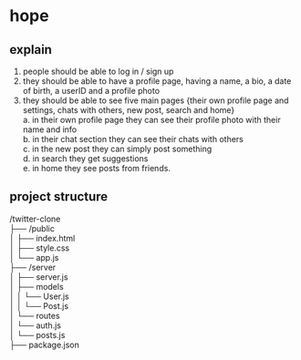 # hope
explain
---------------------------------------------------
1. people should be able to log in / sign up
2. they should be able to have a profile page, having a name, a bio, a date of birth, a userID and a profile photo
3. they should be able to see five main pages {their own profile page and settings, chats with others, new post, search and home}<br />
   a. in their own profile page they can see their profile photo with their name and info<br />
   b. in their chat section they can see their chats with others<br />
   c. in the new post they can simply post something<br />
   d. in search they get suggestions<br />
   e. in home they see posts from friends.<br />


project structure
---------------------------------------------------
/twitter-clone<br />
  ├── /public<br />
  │   ├── index.html<br />
  │   ├── style.css<br />
  │   └── app.js<br />
  ├── /server<br />
  │   ├── server.js<br />
  │   ├── models<br />
  │   │   └── User.js<br />
  │   │   └── Post.js<br />
  │   └── routes<br />
  │       └── auth.js<br />
  │       └── posts.js<br />
  ├── package.json
<br />
